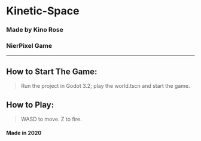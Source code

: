 # Kinetic-Space
### Made by Kino Rose
### NierPixel Game

---

## How to Start The Game:

> Run the project in Godot 3.2; play the world.tscn and start the game.

## How to Play:

> WASD to move. Z to fire.

#### **Made in 2020**
